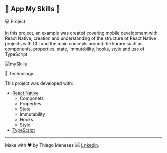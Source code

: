 ## 🚀 App My Skills 🚀

💻 Project

In this project, an example was created covering mobile development with React Native, creation and understanding of the structure of React Native projects with CLI and the main concepts around the library such as components, properties, state, immutability, hooks, style and use of TypeScript.

![mySkills](https://user-images.githubusercontent.com/13485125/129988237-84139062-b319-42f5-b9a0-a05dc7ee6121.png)


🚀 Technology

This project was developed with:

- [React Native](https://reactnative.dev/)
  - Componets
  - Properties
  - State
  - Immutability
  - Hooks
  - Style
- [TypeScript](https://www.typescriptlang.org/)
  
---
Make with ♥ by Thiago Meneses <img src="https://img.icons8.com/officexs/16/000000/linkedin.png"/> [Linkedin](https://www.linkedin.com/in/thiago-meneses-vieira-7aa8922a/).
